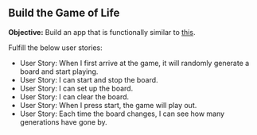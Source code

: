 ## Build the Game of Life

**Objective:** Build an app that is functionally similar to [this](https://codepen.io/freeCodeCamp/full/BpwMZv/).

Fulfill the below user stories:
* User Story: When I first arrive at the game, it will randomly generate a board and start playing.
* User Story: I can start and stop the board.
* User Story: I can set up the board.
* User Story: I can clear the board.
* User Story: When I press start, the game will play out.
* User Story: Each time the board changes, I can see how many generations have gone by.
